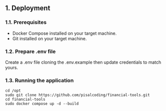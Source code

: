 

## 1. Deployment
### 1.1. Prerequisites
- Docker Compose installed on your target machine.
- Git installed on your target machine.

### 1.2. Prepare .env file

Create a .env file cloning the .env.example then update credentials to match yours.

### 1.3. Running the application

```
cd /opt
sudo git clone https://github.com/pisalcoding/financial-tools.git
cd financial-tools
sudo docker compose up -d --build
```